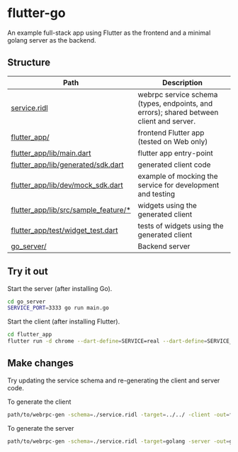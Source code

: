 # flutter-go
An example full-stack app using Flutter as the frontend and a minimal golang server as the backend.

## Structure

| Path                                                | Description |
| --------------------------------------------------- | ---------- |
| [service.ridl](./service.ridl) | webrpc service schema (types, endpoints, and errors); shared between client and server. |
| [flutter_app/](./flutter_app/) | frontend Flutter app (tested on Web only) |
| [flutter_app/lib/main.dart](./flutter_app/lib/main.dart) | flutter app entry-point |
| [flutter_app/lib/generated/sdk.dart](./flutter_app/lib/generated/sdk.dart) | generated client code |
| [flutter_app/lib/dev/mock_sdk.dart](./flutter_app/lib/dev/mock_sdk.dart) | example of mocking the service for development and testing |
| [flutter_app/lib/src/sample_feature/*](./flutter_app/lib/src/sample_feature/) | widgets using the generated client |
| [flutter_app/test/widget_test.dart](./flutter_app/test/widget_test.dart) | tests of widgets using the generated client |
| [go_server/](./go_server/) | Backend server |

## Try it out
Start the server (after installing Go).
```bash
cd go_server
SERVICE_PORT=3333 go run main.go
```

Start the client (after installing Flutter).
```bash
cd flutter_app
flutter run -d chrome --dart-define=SERVICE=real --dart-define=SERVICE_HOSTNAME=http://localhost:3333
```

## Make changes
Try updating the service schema and re-generating the client and server code.

To generate the client
```bash
path/to/webrpc-gen -schema=./service.ridl -target=../../ -client -out=flutter_app/lib/generated/sdk.dart
```

To generate the server
```bash
path/to/webrpc-gen -schema=./service.ridl -target=golang -server -out=go_server/proto/server.gen.go
```